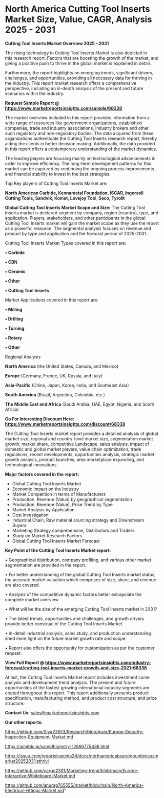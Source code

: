 # North America Cutting Tool Inserts Market Size, Value, CAGR, Analysis 2025 - 2031

<Strong> Cutting Tool Inserts Market Overview 2025 - 2031</strong>

The rising technology in Cutting Tool Inserts Market is also depicted in this research report. Factors that are boosting the growth of the market, and giving a positive push to thrive in the global market is explained in detail.

Furthermore, the report highlights on emerging trends, significant drivers, challenges, and opportunities, providing all necessary data for thriving in the industry. This report market research offers a comprehensive perspective, including an in-depth analysis of the present and future scenarios within the industry.

<strong>Request Sample Report @ <a href=https://www.marketreportsinsights.com/sample/68338>https://www.marketreportsinsights.com/sample/68338</a></strong>

The market overview included in this report provides information from a wide range of resources like government organizations, established companies, trade and industry associations, industry brokers and other such regulatory and non-regulatory bodies. The data acquired from these organizations authenticate the Cutting Tool Inserts research report, thereby aiding the clients in better decision making. Additionally, the data provided in this report offers a contemporary understanding of the market dynamics.

The leading players are focusing mainly on technological advancements in order to improve efficiency. The long-term development patterns for this market can be captured by continuing the ongoing process improvements and financial stability to invest in the best strategies.

Top Key players of Cutting Tool Inserts Market are:

<strong>North American Carbide, Kennametal Foundation, ISCAR, Ingersoll Cutting Tools, Sandvik, Komet, Lovejoy Tool, Seco, Tyrolit</strong>

<strong><b>Global Cutting Tool Inserts Market Scope and Size:</b></strong>
The Cutting Tool Inserts market is declared segment by company, region (country), type, and application. Players, stakeholders, and other participants in the global Cutting Tool Inserts market will gain the market scope as they use the report as a powerful resource. The segmental analysis focuses on revenue and product by type and application and the forecast period of 2025-2031.

Cutting Tool Inserts Market Types covered in this report are:

<strong>• Carbide

• CBN

• Ceramic

• Other

• Cutting Tool Inserts</strong>

Market Applications covered in this report are:

<strong>• Milling

• Drilling

• Turning

• Rotary

• Other</strong> 

Regional Analysis

<strong>North America</strong> (the United States, Canada, and Mexico)

<strong>Europe</strong> (Germany, France, UK, Russia, and Italy)

<strong>Asia-Pacific</strong> (China, Japan, Korea, India, and Southeast Asia)

<strong>South America</strong> (Brazil, Argentina, Colombia, etc.)

<strong>The Middle East and Africa</strong> (Saudi Arabia, UAE, Egypt, Nigeria, and South Africa)

<strong>Go For Interesting Discount Here: <a href=https://www.marketreportsinsights.com/discount/68338>https://www.marketreportsinsights.com/discount/68338</a></strong>

The Cutting Tool Inserts market report provides a detailed analysis of global market size, regional and country-level market size, segmentation market growth, market share, competitive Landscape, sales analysis, impact of domestic and global market players, value chain optimization, trade regulations, recent developments, opportunities analysis, strategic market growth analysis, product launches, area marketplace expanding, and technological innovations.

<strong><b>Major factors covered in the report:</b></strong>
<ul>
  <li>Global Cutting Tool Inserts Market </li>
  <li>Economic Impact on the Industry</li>
  <li>Market Competition in terms of Manufacturers</li>
  <li>Production, Revenue (Value) by geographical segmentation</li>
  <li>Production, Revenue (Value), Price Trend by Type</li>
  <li>Market Analysis by Application</li>
  <li>Cost Investigation</li>
  <li>Industrial Chain, Raw material sourcing strategy and Downstream Buyers</li>
  <li>Marketing Strategy comprehension, Distributors and Traders</li>
  <li>Study on Market Research Factors</li>
  <li>Global Cutting Tool Inserts Market Forecast</li>
</ul>

<strong><b>Key Point of the Cutting Tool Inserts Market report:</b></strong>

• Geographical distribution, company profiling, and various other market segmentation are provided in the report.

• For better understanding of the global Cutting Tool Inserts market status, the accurate market valuation which comprises of size, share, and revenue are also covered.

• Analysis of the competitive dynamic factors better extrapolate the complete market overview

• What will be the size of the emerging Cutting Tool Inserts market in 2031?

• The latest trends, opportunities and challenges, and growth drivers provide better construal of the Cutting Tool Inserts Market.

• In-detail industrial analysis, sales study, and production understanding shed more light on the future market growth rate and scope.

• Report also offers the opportunity for customization as per the customer request.

<strong><b>View Full Report @ <a href=https://www.marketreportsinsights.com/industry-forecast/cutting-tool-inserts-market-growth-and-size-2021-68338>https://www.marketreportsinsights.com/industry-forecast/cutting-tool-inserts-market-growth-and-size-2021-68338</a></b></strong>


At last, the Cutting Tool Inserts Market report includes investment come analysis and development trend analysis. The present and future opportunities of the fastest growing international industry segments are coated throughout this report. This report additionally presents product specification, manufacturing method, and product cost structure, and price structure.

<strong>Contact Us:</strong>
sales@marketreportsinsights.com

<strong>Our other reports:</strong>

<a href=https://github.com/Siya23553/Research/blob/main/Europe-Security-Inspection-Equipment-Market.md>https://github.com/Siya23553/Research/blob/main/Europe-Security-Inspection-Equipment-Market.md</a>

<a href=https://ameblo.jp/samidha/entry-12886775438.html>https://ameblo.jp/samidha/entry-12886775438.html</a>

<a href=https://issuu.com/reportsinsights24/docs/northamericaboardmountlensesmarket20252031isthrivi>https://issuu.com/reportsinsights24/docs/northamericaboardmountlensesmarket20252031isthrivi</a>

<a href=https://github.com/cargo2301/Marketing-trend/blob/main/Europe-Interactive-Whiteboard-Market.md>https://github.com/cargo2301/Marketing-trend/blob/main/Europe-Interactive-Whiteboard-Market.md</a>

<a href=https://github.com/anurag765555/market/blob/main/North-America-Electrical-Fittings-Market.md>https://github.com/anurag765555/market/blob/main/North-America-Electrical-Fittings-Market.md</a>"
